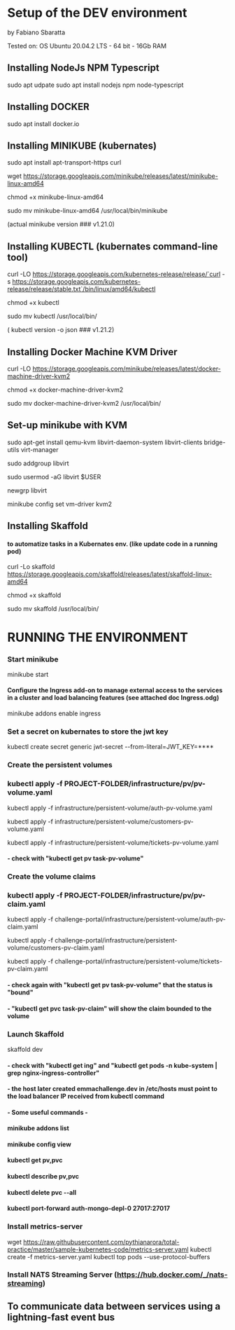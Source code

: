 # Setup of the DEV environment

by Fabiano Sbaratta

Tested on:
OS Ubuntu 20.04.2 LTS - 64 bit - 16Gb RAM

## Installing NodeJs NPM Typescript
sudo apt udpate
sudo apt install nodejs npm node-typescript

## Installing DOCKER
sudo apt install docker.io

## Installing MINIKUBE (kubernates)
sudo apt install apt-transport-https curl

wget https://storage.googleapis.com/minikube/releases/latest/minikube-linux-amd64

chmod +x minikube-linux-amd64

sudo mv minikube-linux-amd64 /usr/local/bin/minikube

(actual minikube version ### v1.21.0)

## Installing KUBECTL (kubernates command-line tool)
curl -LO https://storage.googleapis.com/kubernetes-release/release/`curl -s https://storage.googleapis.com/kubernetes-release/release/stable.txt`/bin/linux/amd64/kubectl

chmod +x kubectl

sudo mv kubectl  /usr/local/bin/

( kubectl version -o json ### v1.21.2)

## Installing Docker Machine KVM Driver
curl -LO https://storage.googleapis.com/minikube/releases/latest/docker-machine-driver-kvm2

chmod +x docker-machine-driver-kvm2

sudo mv docker-machine-driver-kvm2 /usr/local/bin/

## Set-up minikube with KVM
sudo apt-get install qemu-kvm libvirt-daemon-system libvirt-clients bridge-utils virt-manager

sudo addgroup libvirt

sudo usermod -aG libvirt $USER

newgrp libvirt

minikube config set vm-driver kvm2

## Installing Skaffold 
#### to automatize tasks in a Kubernates env. (like update code in a running pod)
curl -Lo skaffold https://storage.googleapis.com/skaffold/releases/latest/skaffold-linux-amd64

chmod +x skaffold

sudo mv skaffold /usr/local/bin/

# RUNNING THE ENVIRONMENT #
### Start minikube 
minikube start

#### Configure the  Ingress add-on to manage external access to the services in a cluster and load balancing features (see attached doc Ingress.odg) 
minikube addons enable ingress

### Set a secret on kubernates to store the jwt key
kubectl create secret generic jwt-secret --from-literal=JWT_KEY=****

### Create the persistent volumes
### kubectl apply -f PROJECT-FOLDER/infrastructure/pv/pv-volume.yaml 
kubectl apply -f infrastructure/persistent-volume/auth-pv-volume.yaml 

kubectl apply -f infrastructure/persistent-volume/customers-pv-volume.yaml 

kubectl apply -f infrastructure/persistent-volume/tickets-pv-volume.yaml 
#### - check with "kubectl get pv task-pv-volume"

### Create the volume claims
### kubectl apply -f PROJECT-FOLDER/infrastructure/pv/pv-claim.yaml
kubectl apply -f challenge-portal/infrastructure/persistent-volume/auth-pv-claim.yaml 

kubectl apply -f challenge-portal/infrastructure/persistent-volume/customers-pv-claim.yaml 

kubectl apply -f challenge-portal/infrastructure/persistent-volume/tickets-pv-claim.yaml 
#### - check again with "kubectl get pv task-pv-volume" that the status is "bound"
#### - "kubectl get pvc task-pv-claim" will show the claim bounded to the volume

### Launch Skaffold 
skaffold dev

#### - check with "kubectl get ing" and "kubectl get pods -n kube-system | grep nginx-ingress-controller"
#### - the host later created emmachallenge.dev in /etc/hosts must point to the load balancer IP received from kubectl command
#### - Some useful commands -
####
####   minikube addons list
####   minikube config view
####   kubectl get pv,pvc
####   kubectl describe pv,pvc
####   kubectl delete pvc --all 
####   kubectl port-forward auth-mongo-depl-0 27017:27017

### Install metrics-server
wget https://raw.githubusercontent.com/pythianarora/total-practice/master/sample-kubernetes-code/metrics-server.yaml
kubectl create -f metrics-server.yaml
kubectl top pods --use-protocol-buffers

### Install NATS Streaming Server (https://hub.docker.com/_/nats-streaming)
## To communicate data between services using a lightning-fast event bus